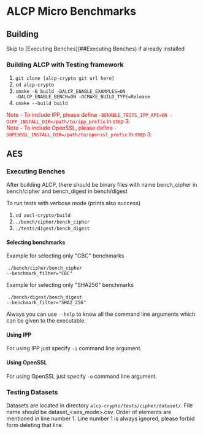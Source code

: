 # ALCP Micro Benchmarks

## Building

Skip to [Executing Benches](##Executing Benches) if already installed

### Building ALCP with Testing framework

1. <code>git clone [alcp-crypto git url here]</code>
2. <code>cd alcp-crypto</code>
3. <code>cmake -B build -DALCP_ENABLE_EXAMPLES=ON -DALCP_ENABLE_BENCH=ON  -DCMAKE_BUILD_TYPE=Release</code>
4. <code>cmake --build build</code>

<font color="red">Note - To include IPP, please define <code>-DENABLE_TESTS_IPP_API=ON -DIPP_INSTALL_DIR=/path/to/ipp_prefix</code> in step 3.</font><br>
<font color="red"> Note - To include OpenSSL, please define <code>-DOPENSSL_INSTALL_DIR=/path/to/openssl_prefix</code> in step 3.</font>

## AES

### Executing Benches

After building ALCP, there should be binary files with name bench_cipher in bench/cipher and bench_digest in bench/digest

To run tests with verbose mode (prints also success)

1. <code>cd aocl-crypto/build</code>
2. <code>./bench/cipher/bench_cipher</code>
3. <code>./tests/digest/bench_digest</code>

#### Selecting benchmarks

Example for selecting only "CBC" benchmarks

​	 <code>./bench/cipher/bench_cipher --benchmark_filter="CBC"</code>

Example for selecting only "SHA256" benchmarks

​	<code>./bench/digest/bench_digest --benchmark_filter="SHA2_256"</code>

Always you can use <code>--help</code> to know all the command line arguments which can be given to the executable.

#### Using IPP

For using IPP just specify <code>-i</code> command line argument.

#### Using OpenSSL

For using OpenSSL just specify <code>-o</code> command line argument.

### Testing Datasets

Datasets are located in directory <code>alcp-crypto/tests/cipher/dataset/</code>. File name should be dataset_\<aes\_mode\>.csv. Order of elements are mentioned in line number 1. Line number 1 is always ignored, please forbid form deleting that line.

